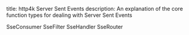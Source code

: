 title: http4k Server Sent Events
description: An explanation of the core function types for dealing with Server Sent Events

SseConsumer
SseFilter
SseHandler
SseRouter
